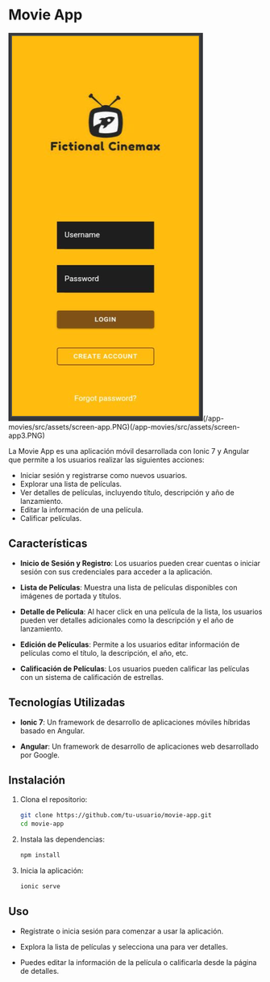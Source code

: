 # Movie App

![Movie App Screenshot](/app-movies/src/assets/screen-app2.PNG)(/app-movies/src/assets/screen-app.PNG)(/app-movies/src/assets/screen-app3.PNG)

La Movie App es una aplicación móvil desarrollada con Ionic 7 y Angular que permite a los usuarios realizar las siguientes acciones:

- Iniciar sesión y registrarse como nuevos usuarios.
- Explorar una lista de películas.
- Ver detalles de películas, incluyendo título, descripción y año de lanzamiento.
- Editar la información de una película.
- Calificar películas.

## Características

- **Inicio de Sesión y Registro**: Los usuarios pueden crear cuentas o iniciar sesión con sus credenciales para acceder a la aplicación.

- **Lista de Películas**: Muestra una lista de películas disponibles con imágenes de portada y títulos.

- **Detalle de Película**: Al hacer click en una película de la lista, los usuarios pueden ver detalles adicionales como la descripción y el año de lanzamiento.

- **Edición de Películas**: Permite a los usuarios editar información de películas como el título, la descripción, el año, etc.

- **Calificación de Películas**: Los usuarios pueden calificar las películas con un sistema de calificación de estrellas.

## Tecnologías Utilizadas

- **Ionic 7**: Un framework de desarrollo de aplicaciones móviles híbridas basado en Angular.

- **Angular**: Un framework de desarrollo de aplicaciones web desarrollado por Google.

## Instalación

1. Clona el repositorio:

   ```bash
   git clone https://github.com/tu-usuario/movie-app.git
   cd movie-app

   ```

2. Instala las dependencias:

   ```bash
   npm install

   ```

3. Inicia la aplicación:
   ```bash
   ionic serve
   ```

## Uso

- Regístrate o inicia sesión para comenzar a usar la aplicación.

- Explora la lista de películas y selecciona una para ver detalles.

- Puedes editar la información de la película o calificarla desde la página de detalles.
